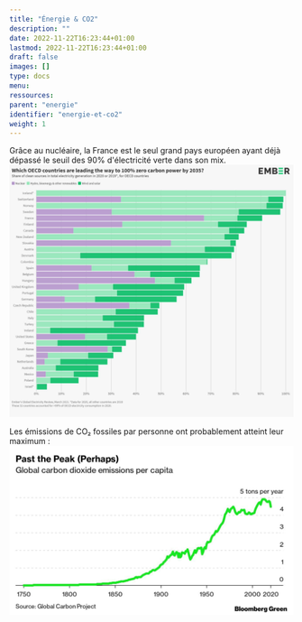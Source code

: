 ```yaml
---
title: "Énergie & CO2"
description: ""
date: 2022-11-22T16:23:44+01:00
lastmod: 2022-11-22T16:23:44+01:00
draft: false
images: []
type: docs
menu:
ressources:
parent: "energie"
identifier: "energie-et-co2"
weight: 1
---
```


Grâce au nucléaire, la France est le seul grand pays européen ayant déjà dépassé le seuil des 90% d'électricité verte
dans son mix.
![Mix énergétique 0 carbon europe france](objectif_electricite_0_carbon.jpeg)

Les émissions de CO₂ fossiles par personne ont probablement atteint leur maximum :
![Mix énergétique 0 carbon europe france](pic_emission_c02_par_personne.jpeg)